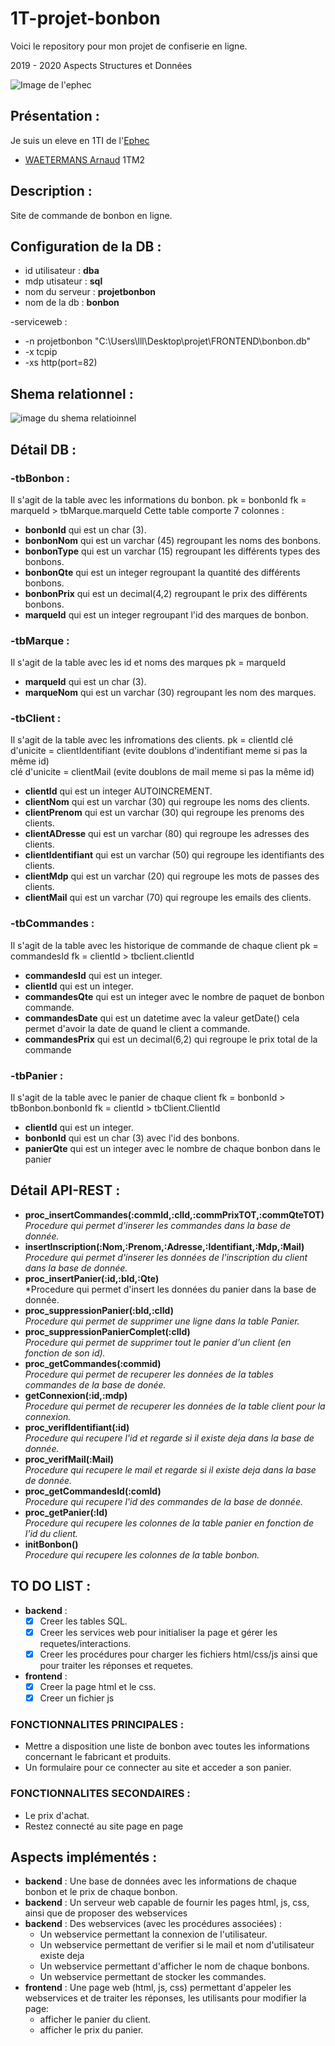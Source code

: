 # 1T-projet-bonbon
Voici le repository pour mon projet de confiserie en ligne.

2019 - 2020 Aspects Structures et Données

 ![Image de l'ephec](https://i.imgur.com/k1pB47i.png?1)
## Présentation :  
Je suis un eleve en 1TI de l'[Ephec](https://www.ephec.be/)
* [WAETERMANS Arnaud](https://github.com/ArnaudW29) 1TM2
## Description :
Site de commande de bonbon en ligne.
## Configuration de la DB : 
* id utilisateur : **dba**
* mdp utisateur  : **sql**
* nom du serveur : **projetbonbon**
* nom de la db   : **bonbon**  

-serviceweb :
* -n projetbonbon "C:\Users\lll\Desktop\projet\FRONTEND\bonbon.db"
* -x tcpip
* -xs http(port=82)
## Shema relationnel :
![image du shema relatioinnel](https://i.imgur.com/YX45rDH.png)
## Détail DB : 
### -tbBonbon :
Il s'agit de la table avec les informations du bonbon.
pk = bonbonId
fk = marqueId > tbMarque.marqueId
Cette table comporte 7 colonnes :
* **bonbonId** qui est un char (3).
* **bonbonNom** qui est un varchar (45) regroupant les noms des bonbons.
* **bonbonType** qui est un varchar (15) regroupant les différents types des bonbons.
* **bonbonQte** qui est un integer regroupant la quantité des différents bonbons.
* **bonbonPrix** qui est un decimal(4,2) regroupant le prix des différents bonbons.
* **marqueId** qui est un integer regroupant l'id des marques de bonbon.
### -tbMarque : 
Il s'agit de la table avec les id et noms des marques
pk = marqueId
* **marqueId** qui est un char (3).
* **marqueNom** qui est un varchar (30) regroupant les nom des marques.
### -tbClient :
 Il s'agit de la table avec les infromations des clients.
 pk = clientId 
 clé d'unicite = clientIdentifiant (evite doublons d'indentifiant meme si pas la même id)  
 clé d'unicite = clientMail (evite doublons de mail meme si pas la même id)  
 * **clientId** qui est un integer AUTOINCREMENT. 
 * **clientNom** qui est un varchar (30) qui regroupe les noms des clients.
 * **clientPrenom** qui est un varchar (30) qui regroupe les prenoms des clients.
 * **clientADresse** qui est un varchar (80) qui regroupe les adresses des clients.
 * **clientIdentifiant** qui est un varchar (50) qui regroupe les identifiants des clients.
 * **clientMdp** qui est un varchar (20) qui regroupe les mots de passes des clients.
 * **clientMail** qui est un varchar (70) qui regroupe les emails des clients.
 ### -tbCommandes : 
 Il s'agit de la table avec les historique de commande de chaque client
 pk = commandesId
 fk = clientId > tbclient.clientId
 * **commandesId** qui est un integer.
 * **clientId** qui est un integer.
 * **commandesQte** qui est un integer avec le nombre de paquet de bonbon commande.
 * **commandesDate** qui est un datetime avec la valeur getDate() cela permet d'avoir la date de quand le client a commande.
 * **commandesPrix** qui est un decimal(6,2) qui regroupe le prix total de la commande
 ### -tbPanier : 
 Il s'agit de la table avec le panier de chaque client
 fk = bonbonId > tbBonbon.bonbonId
 fk = clientId > tbClient.ClientId
 * **clientId** qui est un integer.
 * **bonbonId** qui est un char (3) avec l'id des bonbons.
 * **panierQte** qui est un integer avec le nombre de chaque bonbon dans le panier
## Détail API-REST :
* **proc_insertCommandes(:commId,:clId,:commPrixTOT,:commQteTOT)**  
*Procedure qui permet d'inserer les commandes dans la base de donnée.*
* **insertInscription(:Nom,:Prenom,:Adresse,:Identifiant,:Mdp,:Mail)**  
*Procedure qui permet d'inserer les données de l'inscription du client dans la base de donnée.*
* **proc_insertPanier(:id,:bId,:Qte)**  
*Procedure qui permet d'insert les données du panier dans la base de donnée.
* **proc_suppressionPanier(:bId,:clId)**  
*Procedure qui permet de supprimer une ligne dans la table Panier.*
* **proc_suppressionPanierComplet(:clId)**  
*Procedure qui permet de supprimer tout le panier d'un client (en fonction de son id).*
* **proc_getCommandes(:commid)**  
*Procedure qui permet de recuperer les données de la tables commandes de la base de donée.*
* **getConnexion(:id,:mdp)**  
*Procedure qui permet de recuperer les données de la table client pour la connexion.*
* **proc_verifIdentifiant(:id)**  
*Procedure qui recupere l'id et regarde si il existe deja dans la base de donnée.*
* **proc_verifMail(:Mail)**  
*Procedure qui recupere le mail et regarde si il existe deja dans la base de donnée.*
* **proc_getCommandesId(:comId)**  
*Procedure qui recupere l'id des commandes de la base de donnée.*
* **proc_getPanier(:Id)**  
*Procedure qui recupere les colonnes de la table panier en fonction de l'id du client.*
* **initBonbon()**  
*Procedure qui recupere les colonnes de la table bonbon.*
## TO DO LIST :
* **backend** : 
     * [x] Creer les tables SQL.
     * [x] Creer les services web pour initialiser la page et gérer les requetes/interactions.
     * [x] Creer les procédures pour charger les fichiers html/css/js ainsi que pour traiter les réponses et requetes.
* **frontend** : 
     * [x] Creer la page html et le css.
     * [x] Creer un fichier js
### FONCTIONNALITES PRINCIPALES : 
* Mettre a disposition une liste de bonbon avec toutes les informations concernant le fabricant et produits.
* Un formulaire pour ce connecter au site et acceder a son panier.
### FONCTIONNALITES SECONDAIRES : 
* Le prix d'achat.
* Restez connecté au site page en page 
## Aspects implémentés :
* **backend** : Une base de données avec les informations de chaque bonbon et le prix de chaque bonbon.
* **backend** : Un serveur web capable de fournir les pages html, js, css, ainsi que de proposer des webservices
* **backend** : Des webservices (avec les procédures associées) :
	* Un webservice permettant la connexion de l'utilisateur.
	* Un webservice permettant de verifier si le mail et nom d'utilisateur existe deja
	* Un webservice permettant d'afficher le nom de chaque bonbons.
	* Un webservice permettant de stocker les commandes.
* **frontend** : Une page web (html, js, css) permettant d'appeler les webservices et de traiter les réponses, les utilisants pour modifier la page: 	
	* afficher le panier du client.
	* afficher le prix du panier.
